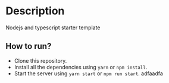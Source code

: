 # Description

Nodejs and typescript starter template

## How to run?

- Clone this repository.
- Install all the dependencies using `yarn` or `npm install`.
- Start the server using `yarn start` or `npm run start`.
adfaadfa
<!-- Updated on 2025-07-12 10:55:10 -->

<!-- Updated on 2025-07-12 11:53:05 -->

<!-- Updated on 2025-07-13 10:59:59 -->

<!-- Updated on 2025-07-13 11:10:18 -->

<!-- Updated on 2025-07-13 11:31:01 -->

<!-- Updated on 2025-07-13 12:40:46 -->
